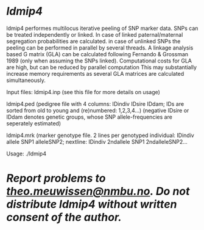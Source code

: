 # _ldmip4_ 
ldmip4 performes multilocus iterative peeling of SNP  marker data. 
SNPs can be treated independently or linked.
In case of linked paternal/maternal segregation probabilities are calculated.
in case of unlinked SNPs the peeling can be performed in parallel by several threads.
A linkage analysis based G matrix (GLA) can be calculated following Fernando & Grossman 1989 (only when assuming the SNPs linked).
Computational costs for GLA are high, but can be reduced by parallel computation 
This may substantially increase memory requirements as several GLA matrices are calculated simultaneously.

Input files:
ldmip4.inp (see this file for more details on usage)

ldmip4.ped (pedigree file with 4 columns: IDindiv IDsire IDdam; IDs are sorted from old to young and (re)numbered: 1,2,3,4...)
(negative IDsire or IDdam denotes genetic groups, whose SNP allele-frequencies are seperately estimated)

ldmip4.mrk  (marker genotype file. 2 lines per genotyped individual: IDindiv allele SNP1 alleleSNP2; nextline: IDindiv 2ndallele SNP1 2ndalleleSNP2...


Usage: ./ldmip4


# _Report problems to theo.meuwissen@nmbu.no. Do not distribute ldmip4 without written consent of the author._ 

